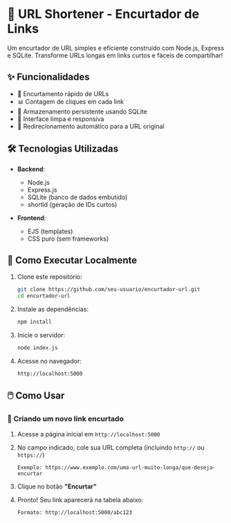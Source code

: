 # 🔗 URL Shortener - Encurtador de Links

Um encurtador de URL simples e eficiente construído com Node.js, Express e SQLite. Transforme URLs longas em links curtos e fáceis de compartilhar!


## ✨ Funcionalidades

- 🚀 Encurtamento rápido de URLs
- 📊 Contagem de cliques em cada link
- 💾 Armazenamento persistente usando SQLite
- 🎨 Interface limpa e responsiva
- 🔄 Redirecionamento automático para a URL original

## 🛠️ Tecnologias Utilizadas

- **Backend**:
  - Node.js
  - Express.js
  - SQLite (banco de dados embutido)
  - shortid (geração de IDs curtos)

- **Frontend**:
  - EJS (templates)
  - CSS puro (sem frameworks)

## 🚀 Como Executar Localmente

1. Clone este repositório:
   ```bash
   git clone https://github.com/seu-usuario/encurtador-url.git
   cd encurtador-url
   ```

2. Instale as dependências:
   ```bash
   npm install
   ```

3. Inicie o servidor:
   ```bash
   node index.js
   ```

4. Acesse no navegador:
   ```
   http://localhost:5000
   ```

## 🖱️ Como Usar

### 🔗 Criando um novo link encurtado
1. Acesse a página inicial em `http://localhost:5000`
2. No campo indicado, cole sua URL completa (incluindo `http://` ou `https://`)
   
   ```
   Exemplo: https://www.exemplo.com/uma-url-muito-longa/que-deseja-encurtar
   ```
4. Clique no botão **"Encurtar"**
5. Pronto! Seu link aparecerá na tabela abaixo:
   
   ```
   Formato: http://localhost:5000/abc123
   ```
